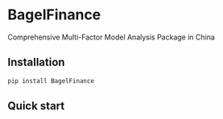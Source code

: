 # BagelFinance
Comprehensive Multi-Factor Model Analysis Package in China

## Installation

```bash
pip install BagelFinance
```

## Quick start
